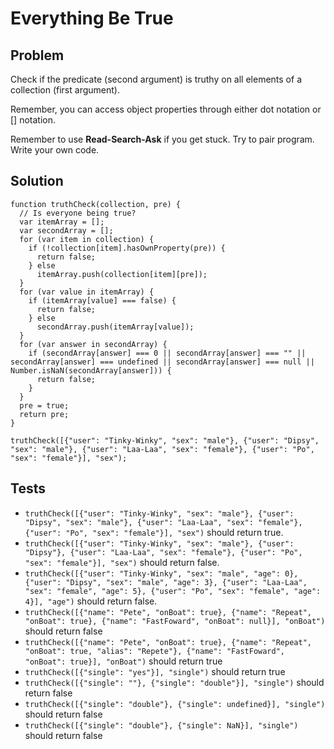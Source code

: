 # Everything Be True

## Problem

Check if the predicate (second argument) is truthy on all elements of a collection (first argument).

Remember, you can access object properties through either dot notation or [] notation.

Remember to use **Read-Search-Ask** if you get stuck. Try to pair program. Write your own code.

## Solution

```
function truthCheck(collection, pre) {
  // Is everyone being true?
  var itemArray = [];
  var secondArray = [];
  for (var item in collection) {
    if (!collection[item].hasOwnProperty(pre)) {
      return false;
    } else
      itemArray.push(collection[item][pre]);
  }
  for (var value in itemArray) {
    if (itemArray[value] === false) {
      return false;
    } else
      secondArray.push(itemArray[value]);
  }
  for (var answer in secondArray) {
    if (secondArray[answer] === 0 || secondArray[answer] === "" || secondArray[answer] === undefined || secondArray[answer] === null || Number.isNaN(secondArray[answer])) {
      return false;
    }
  }
  pre = true;
  return pre;
}

truthCheck([{"user": "Tinky-Winky", "sex": "male"}, {"user": "Dipsy", "sex": "male"}, {"user": "Laa-Laa", "sex": "female"}, {"user": "Po", "sex": "female"}], "sex");
```

## Tests

* `truthCheck([{"user": "Tinky-Winky", "sex": "male"}, {"user": "Dipsy", "sex": "male"}, {"user": "Laa-Laa", "sex": "female"}, {"user": "Po", "sex": "female"}], "sex")` should return true.
* `truthCheck([{"user": "Tinky-Winky", "sex": "male"}, {"user": "Dipsy"}, {"user": "Laa-Laa", "sex": "female"}, {"user": "Po", "sex": "female"}], "sex")` should return false.
* `truthCheck([{"user": "Tinky-Winky", "sex": "male", "age": 0}, {"user": "Dipsy", "sex": "male", "age": 3}, {"user": "Laa-Laa", "sex": "female", "age": 5}, {"user": "Po", "sex": "female", "age": 4}], "age")` should return false.
* `truthCheck([{"name": "Pete", "onBoat": true}, {"name": "Repeat", "onBoat": true}, {"name": "FastFoward", "onBoat": null}], "onBoat")` should return false
* `truthCheck([{"name": "Pete", "onBoat": true}, {"name": "Repeat", "onBoat": true, "alias": "Repete"}, {"name": "FastFoward", "onBoat": true}], "onBoat")` should return true
* `truthCheck([{"single": "yes"}], "single")` should return true
* `truthCheck([{"single": ""}, {"single": "double"}], "single")` should return false
* `truthCheck([{"single": "double"}, {"single": undefined}], "single")` should return false
* `truthCheck([{"single": "double"}, {"single": NaN}], "single")` should return false